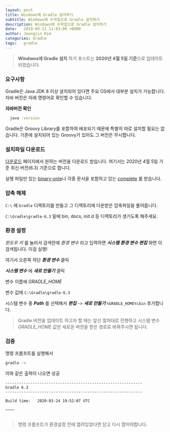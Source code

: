 ```yaml
---
layout: post
title: Windows에 Gradle 설치하기
subtitle: Windows에 수작업으로 Gradle 설치하기
description: Windows에 수작업으로 Gradle 설치하기
date:   2019-09-11 11:03:00 +0900
author: Jeongjin Kim
categories: Gradle
tags:	gradle
---
```


<script async src="https://pagead2.googlesyndication.com/pagead/js/adsbygoogle.js"></script>
<!-- 컨텐츠내 -->
<ins class="adsbygoogle"
     style="display:block"
     data-ad-client="ca-pub-3234744071843247"
     data-ad-slot="1671969273"
     data-ad-format="auto"
     data-full-width-responsive="true"></ins>
<script>
     (adsbygoogle = window.adsbygoogle || []).push({});
</script>

> **Windwos에 Gradle 설치** 하기 포스트는 **2020년 4월 5일 기준**으로 업데이트 되었습니다.


### 요구사항

Gradle은 Java JDK 8 이상 설치되어 있다면 주요 OS에서 대부분 설치가 가능합니다. 자바 버전은 아래 명령어로 확인할 수 있습니다.

  **자바버전 확인**
```sh
  java -version
```


Gradle은 Groovy Library를 포함하여 배포되기 때문에 특별히 따로 설치할 필요는 없습니다. 기존에 설치되어 있는 Groovy가 있어도 그 버전은 무시합니다.

### 설치파일 다운로드

[다운로드](https://gradle.org/releases/) 페이지에서 원하는 버전을 다운로드 받습니다. 여기서는 2020년 4월 5일 기준 최신 버전(6.3) 기준으로 합니다.

실행 파일만 있는 [binary-onle](https://gradle.org/next-steps/?version=6.3&format=bin)나 각종 문서을 포함하고 있는 [complete](https://gradle.org/next-steps/?version=6.3&format=all) 를 받습니다.

### 압축 해제

`C:\` 에 `Gradle` 디렉토리를 만들고 그 디렉토리에 다운받은 압축파일을 풀어줍니다.

`C:\Gradle\gradle-6.3` 밑에 bin, docs, init.d 등 디렉토리가 생기도록 해주세요.

### 환경 설정
_윈도우 키_ 를 눌러서 검색란에 _환경 변수_ 라고 입력하면 **_시스템 환경 변수 편집_** 화면 이 검색됩니다. 이걸 실행!

여기서 오른쪽 하단 **_환경 변수_** 클릭

**_시스템 변수_** 에 **_새로 만들기_** 클릭

변수 이름에 _GRADLE_HOME_

변수 값에 `C:\Gradle\gradle-6.3`

시스템 변수 중 **_Path_** 를 선택해서 **_편집_** -> **_새로 만들기_** `%GRADLE_HOME%\bin` 추가합니다.

> Gradle 버전을 업데이트 하고자 할 때는 앞선 절차대로 진행하고 시스템 변수 _GRADLE_HOME_ 값만 새로운 버전을 받은 경로로 바꿔주시면 됩니다.


### 검증
명령 프롬프트를 실행해서
```sh
gradle -v
```
이와 같은 출력이 나오면 성공



```
------------------------------------------------------------
Gradle 6.3
------------------------------------------------------------

Build time:   2020-03-24 19:52:07 UTC

~~~~


```

> 명령 프롬프트가 환경설정 전에 열려있었다면 닫고 다시 열어야합니다.


<script async src="https://pagead2.googlesyndication.com/pagead/js/adsbygoogle.js"></script>
<!-- 컨텐츠내 -->
<ins class="adsbygoogle"
     style="display:block"
     data-ad-client="ca-pub-3234744071843247"
     data-ad-slot="1671969273"
     data-ad-format="auto"
     data-full-width-responsive="true"></ins>
<script>
     (adsbygoogle = window.adsbygoogle || []).push({});
</script>
